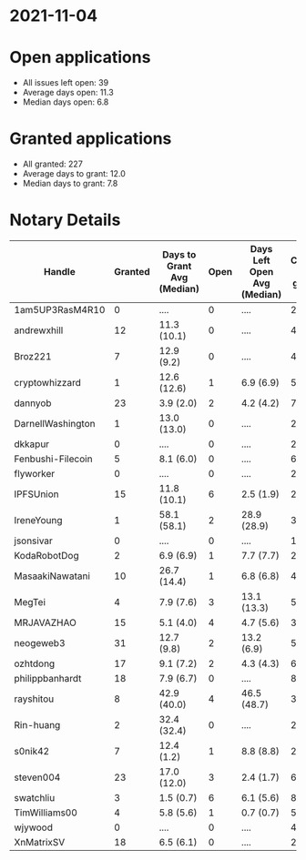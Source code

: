 2021-11-04
==========

# Open applications

- All issues left open: 39
- Average days open: 11.3
- Median days open: 6.8

# Granted applications

- All granted: 227
- Average days to grant: 12.0
- Median days to grant: 7.8

# Notary Details

| Handle            |   Granted | Days to Grant Avg (Median)   |   Open | Days Left Open Avg (Median)   |   Closed (no grant) |
|-------------------|-----------|------------------------------|--------|-------------------------------|---------------------|
| 1am5UP3RasM4R10   |         0 | ....                         |      0 | ....                          |                   2 |
| andrewxhill       |        12 | 11.3  (10.1)                 |      0 | ....                          |                  45 |
| Broz221           |         7 | 12.9  (9.2)                  |      0 | ....                          |                  48 |
| cryptowhizzard    |         1 | 12.6  (12.6)                 |      1 | 6.9  (6.9)                    |                   5 |
| dannyob           |        23 | 3.9  (2.0)                   |      2 | 4.2  (4.2)                    |                  74 |
| DarnellWashington |         1 | 13.0  (13.0)                 |      0 | ....                          |                   2 |
| dkkapur           |         0 | ....                         |      0 | ....                          |                   2 |
| Fenbushi-Filecoin |         5 | 8.1  (6.0)                   |      0 | ....                          |                  67 |
| flyworker         |         0 | ....                         |      0 | ....                          |                   2 |
| IPFSUnion         |        15 | 11.8  (10.1)                 |      6 | 2.5  (1.9)                    |                  26 |
| IreneYoung        |         1 | 58.1  (58.1)                 |      2 | 28.9  (28.9)                  |                   3 |
| jsonsivar         |         0 | ....                         |      0 | ....                          |                  13 |
| KodaRobotDog      |         2 | 6.9  (6.9)                   |      1 | 7.7  (7.7)                    |                   2 |
| MasaakiNawatani   |        10 | 26.7  (14.4)                 |      1 | 6.8  (6.8)                    |                  41 |
| MegTei            |         4 | 7.9  (7.6)                   |      3 | 13.1  (13.3)                  |                   5 |
| MRJAVAZHAO        |        15 | 5.1  (4.0)                   |      4 | 4.7  (5.6)                    |                  30 |
| neogeweb3         |        31 | 12.7  (9.8)                  |      2 | 13.2  (6.9)                   |                  58 |
| ozhtdong          |        17 | 9.1  (7.2)                   |      2 | 4.3  (4.3)                    |                  60 |
| philippbanhardt   |        18 | 7.9  (6.7)                   |      0 | ....                          |                  81 |
| rayshitou         |         8 | 42.9  (40.0)                 |      4 | 46.5  (48.7)                  |                  34 |
| Rin-huang         |         2 | 32.4  (32.4)                 |      0 | ....                          |                   2 |
| s0nik42           |         7 | 12.4  (1.2)                  |      1 | 8.8  (8.8)                    |                  24 |
| steven004         |        23 | 17.0  (12.0)                 |      3 | 2.4  (1.7)                    |                  67 |
| swatchliu         |         3 | 1.5  (0.7)                   |      6 | 6.1  (5.6)                    |                   8 |
| TimWilliams00     |         4 | 5.8  (5.6)                   |      1 | 0.7  (0.7)                    |                   5 |
| wjywood           |         0 | ....                         |      0 | ....                          |                   4 |
| XnMatrixSV        |        18 | 6.5  (6.1)                   |      0 | ....                          |                  28 |